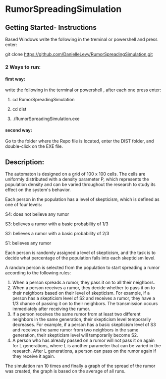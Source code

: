 # RumorSpreadingSimulation

## Getting Started- Instructions
Based Windows
write the following in the treminal or powershell and press enter:

git clone https://github.com/DanielleLevy/RumorSpreadingSimulation.git
### 2 Ways to run:
#### first way:

write the following in the terminal or powershell , after each one press enter:

1. cd RumorSpreadingSimulation
2. cd dist

3. ./RumorSpreadingSimulation.exe


#### second way:

Go to the folder where the Repo file is located, enter the DIST folder, and double-click on the EXE file.

## Description:
The automaton is designed on a grid of 100 x 100 cells. The cells are uniformly distributed with a density parameter P, which represents the population density and can be varied throughout the research to study its effect on the system's behavior.


Each person in the population has a level of skepticism, which is defined as one of four levels:


S4: does not believe any rumor

S3: believes a rumor with a basic probability of 1/3

S2: believes a rumor with a basic probability of 2/3

S1: believes any rumor

Each person is randomly assigned a level of skepticism, and the task is to decide what percentage of the population falls into each skepticism level.


A random person is selected from the population to start spreading a rumor according to the following rules:


1. When a person spreads a rumor, they pass it on to all their neighbors.
2. When a person receives a rumor, they decide whether to pass it on to their neighbors based on their level of skepticism. For example, if a person has a skepticism level of S2 and receives a rumor, they have a 1/3 chance of passing it on to their neighbors. The transmission occurs immediately after receiving the rumor.
3. If a person receives the same rumor from at least two different neighbors in the same generation, their skepticism level temporarily decreases. For example, if a person has a basic skepticism level of S3 and receives the same rumor from two neighbors in the same generation, their skepticism level will temporarily become S2.
4. A person who has already passed on a rumor will not pass it on again for L generations, where L is another parameter that can be varied in the research.
After L generations, a person can pass on the rumor again if they receive it again.


The simulation ran 10 times and finally a graph of the spread of the rumor was created, the graph is based on the average of all runs.
